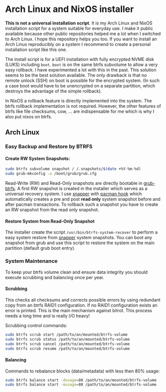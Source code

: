 # Arch Linux and NixOS installer

**This is not a universal installation script**. It is my Arch Linux and NixOS installation script for a system suitable for everyday use. I make it public available because other public repositories helped me a lot when I switched to Arch Linux. I hope this repository helps you too. If you want to install an Arch Linux reproducibly on a system I recommend to create a personal installation script like this one.

The install script is for a UEFI installation with fully encrypted NVME disk (LUKS) including `boot`. `boot` is on the same btrfs subvolume to allow a very easy rollback. I have experimented a lot with this in the past. This solution seems to be the best solution available. The only drawback is that no remote unlock (SSH) on boot is possible for the encrypted system. (In such a case boot would have to be unencrypted on a separate partition, which destroys the advantage of the simple rollback).

In NixOS a rollback feature is directly implemented into the system. The btrfs rollback implementation is not required. However, the other features of btrfs like file checksums, cow, ... are indispensable for me which is why I also put nixos on btrfs.

## Arch Linux

### Easy Backup and Restore by BTRFS

#### Create RW System Snapshots:

```bash
sudo btrfs subvolume snapshot / /.snapshots/$(date +%Y-%m-%d)
sudo grub-mkconfig -o /boot/grub/grub.cfg
```

Read-Write (RW) and Read-Only snapshots are directly bootable in [grub-btrfs](https://github.com/Antynea/grub-btrfs). A first RW snapshot is created in the installer which serves as a universal recovery system. I use [snapper](https://wiki.archlinux.org/index.php/Snapper) with [pacman hook](https://github.com/wesbarnett/snap-pac) which automatically creates a pre and post **read only** system snapshot before and after pacman transactions. To rollback such a snapshot you have to create an RW snapshot from the read only snapshot.

#### Restore System from Read-Only Snapshot

The installer create the script `/usr/bin/btrfs-system-recover` to perform a easy system restore from [snapper](https://wiki.archlinux.org/index.php/Snapper) system snapshots. You can boot any snapshot from grub and use this script to restore the system on the main partition (default grub boot entry).

### System Maintenance

To keep your btrfs volume clean and ensure data integrity you should execute scrubbing and balancing once per year.

#### Scrubbing

This checks all checksums and corrects possible errors by using redundant copy from an btrfs RAID1 configuration. If no RAID1 configuration exists an error is printed. This is the main mechanism against bitrot. This process needs a long time and is really I/O heavy!

Scrubbing control commands:

```bash
sudo btrfs scrub start /path/to/an/mounted/btrfs-volume
sudo btrfs scrub status /path/to/an/mounted/btrfs-volume
sudo btrfs scrub cancel /path/to/an/mounted/btrfs-volume
sudo btrfs scrub resume /path/to/an/mounted/btrfs-volume
```

#### Balancing

Commands to rebalance blocks (data/metadata) with less then 80% usage:

```bash
sudo btrfs balance start -dusage=80 /path/to/an/mounted/btrfs-volume
sudo btrfs balance start -musage=80 /path/to/an/mounted/btrfs-volume
```
